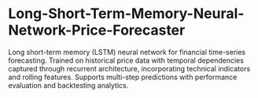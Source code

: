 # Long-Short-Term-Memory-Neural-Network-Price-Forecaster
Long short-term memory (LSTM) neural network for financial time-series forecasting. Trained on historical price data with temporal dependencies captured through recurrent architecture, incorporating technical indicators and rolling features. Supports multi-step predictions with performance evaluation and backtesting analytics.
